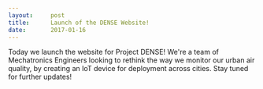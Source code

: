 ```yaml
---
layout:     post
title:      Launch of the DENSE Website!
date:       2017-01-16
---
```


Today we launch the website for Project DENSE! We're a team of Mechatronics Engineers looking to rethink the way we monitor our urban air quality, by creating an IoT device for deployment across cities. Stay tuned for further updates!
